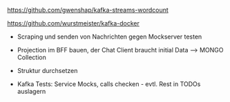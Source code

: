 https://github.com/gwenshap/kafka-streams-wordcount

https://github.com/wurstmeister/kafka-docker


- Scraping und senden von Nachrichten gegen Mockserver testen

- Projection im BFF bauen, der Chat Client braucht initial Data --> MONGO Collection

- Struktur durchsetzen

- Kafka Tests: Service Mocks, calls checken - evtl. Rest in TODOs auslagern 
